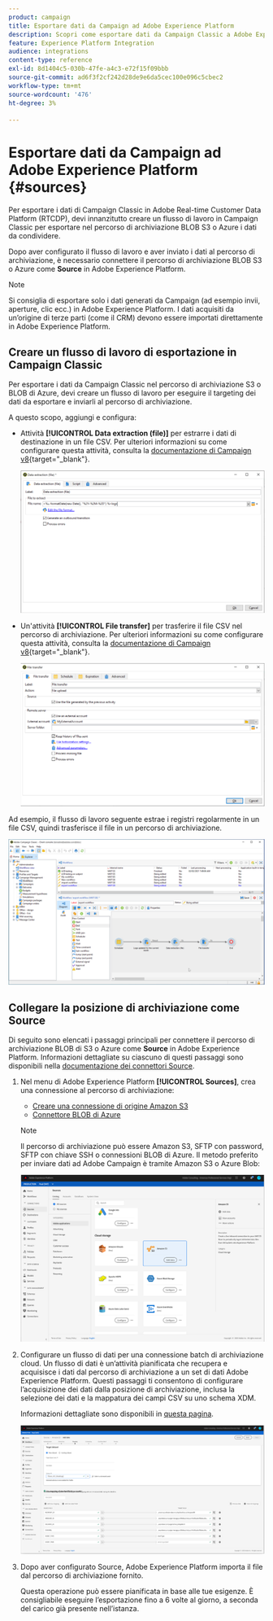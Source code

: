 ```yaml
---
product: campaign
title: Esportare dati da Campaign ad Adobe Experience Platform
description: Scopri come esportare dati da Campaign Classic a Adobe Experience Platform
feature: Experience Platform Integration
audience: integrations
content-type: reference
exl-id: 8d1404c5-030b-47fe-a4c3-e72f15f09bbb
source-git-commit: ad6f3f2cf242d28de9e6da5cec100e096c5cbec2
workflow-type: tm+mt
source-wordcount: '476'
ht-degree: 3%

---
```


# Esportare dati da Campaign ad Adobe Experience Platform {#sources}



Per esportare i dati di Campaign Classic in Adobe Real-time Customer Data Platform (RTCDP), devi innanzitutto creare un flusso di lavoro in Campaign Classic per esportare nel percorso di archiviazione BLOB S3 o Azure i dati da condividere.

Dopo aver configurato il flusso di lavoro e aver inviato i dati al percorso di archiviazione, è necessario connettere il percorso di archiviazione BLOB S3 o Azure come **Source** in Adobe Experience Platform.

>[!NOTE]
>
>Si consiglia di esportare solo i dati generati da Campaign (ad esempio invii, aperture, clic ecc.) in Adobe Experience Platform. I dati acquisiti da un’origine di terze parti (come il CRM) devono essere importati direttamente in Adobe Experience Platform.

## Creare un flusso di lavoro di esportazione in Campaign Classic

Per esportare i dati da Campaign Classic nel percorso di archiviazione S3 o BLOB di Azure, devi creare un flusso di lavoro per eseguire il targeting dei dati da esportare e inviarli al percorso di archiviazione.

A questo scopo, aggiungi e configura:

* Attività **[!UICONTROL Data extraction (file)]** per estrarre i dati di destinazione in un file CSV. Per ulteriori informazioni su come configurare questa attività, consulta la [documentazione di Campaign v8](https://experienceleague.adobe.com/docs/campaign/automation/workflows/wf-activities/action-activities/extraction-file.html?lang=it){target="_blank"}.

  ![](assets/rtcdp-extract-file.png)

* Un&#39;attività **[!UICONTROL File transfer]** per trasferire il file CSV nel percorso di archiviazione. Per ulteriori informazioni su come configurare questa attività, consulta la [documentazione di Campaign v8](https://experienceleague.adobe.com/docs/campaign/automation/workflows/wf-activities/event-activities/file-transfer.html?lang=it){target="_blank"}.

  ![](assets/rtcdp-file-transfer.png)

Ad esempio, il flusso di lavoro seguente estrae i registri regolarmente in un file CSV, quindi trasferisce il file in un percorso di archiviazione.

![](assets/aep-export.png)

## Collegare la posizione di archiviazione come Source

Di seguito sono elencati i passaggi principali per connettere il percorso di archiviazione BLOB di S3 o Azure come **Source** in Adobe Experience Platform. Informazioni dettagliate su ciascuno di questi passaggi sono disponibili nella [documentazione dei connettori Source](https://experienceleague.adobe.com/docs/experience-platform/sources/home.html?lang=it).

1. Nel menu di Adobe Experience Platform **[!UICONTROL Sources]**, crea una connessione al percorso di archiviazione:

   * [Creare una connessione di origine Amazon S3](https://experienceleague.adobe.com/docs/experience-platform/sources/ui-tutorials/create/cloud-storage/s3.html?lang=it)
   * [Connettore BLOB di Azure](https://experienceleague.adobe.com/docs/experience-platform/sources/connectors/cloud-storage/blob.html?lang=it)

   >[!NOTE]
   >
   >Il percorso di archiviazione può essere Amazon S3, SFTP con password, SFTP con chiave SSH o connessioni BLOB di Azure. Il metodo preferito per inviare dati ad Adobe Campaign è tramite Amazon S3 o Azure Blob:

   ![](assets/rtcdp-connector.png)

1. Configurare un flusso di dati per una connessione batch di archiviazione cloud. Un flusso di dati è un’attività pianificata che recupera e acquisisce i dati dal percorso di archiviazione a un set di dati Adobe Experience Platform. Questi passaggi ti consentono di configurare l’acquisizione dei dati dalla posizione di archiviazione, inclusa la selezione dei dati e la mappatura dei campi CSV su uno schema XDM.

   Informazioni dettagliate sono disponibili in [questa pagina](https://experienceleague.adobe.com/docs/experience-platform/sources/ui-tutorials/dataflow/cloud-storage.html?lang=it).

   ![](assets/rtcdp-map-xdm.png)

1. Dopo aver configurato Source, Adobe Experience Platform importa il file dal percorso di archiviazione fornito.

   Questa operazione può essere pianificata in base alle tue esigenze. È consigliabile eseguire l’esportazione fino a 6 volte al giorno, a seconda del carico già presente nell’istanza.
